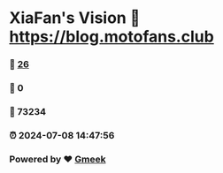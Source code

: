 # XiaFan's Vision :link: https://blog.motofans.club 
### :page_facing_up: [26](https://blog.motofans.club/tag.html) 
### :speech_balloon: 0 
### :hibiscus: 73234 
### :alarm_clock: 2024-07-08 14:47:56 
### Powered by :heart: [Gmeek](https://github.com/Meekdai/Gmeek)
